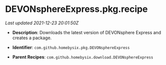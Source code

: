 # DEVONsphereExpress.pkg.recipe

_Last updated 2021-12-23 20:01:50Z_

- **Description**: Downloads the latest version of DEVONsphere Express and creates a package.

- **Identifier**: `com.github.homebysix.pkg.DEVONsphereExpress`

- **Parent Recipes**: `com.github.homebysix.download.DEVONsphereExpress`
